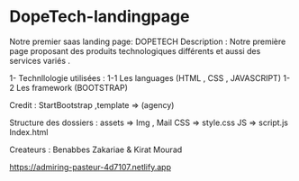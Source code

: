 # DopeTech-landingpage
Notre premier saas landing page: DOPETECH
Description :
Notre première page proposant des produits technologiques différents et aussi des services variés  .

1- Technllologie utilisées :
1-1 Les languages (HTML , CSS , JAVASCRIPT) 
1-2 Les framework (BOOTSTRAP)

Credit : StartBootstrap ,template => (agency)

Structure des dossiers :
assets => Img , Mail
CSS => style.css
JS => script.js
Index.html

Createurs : Benabbes Zakariae & Kirat Mourad


https://admiring-pasteur-4d7107.netlify.app
